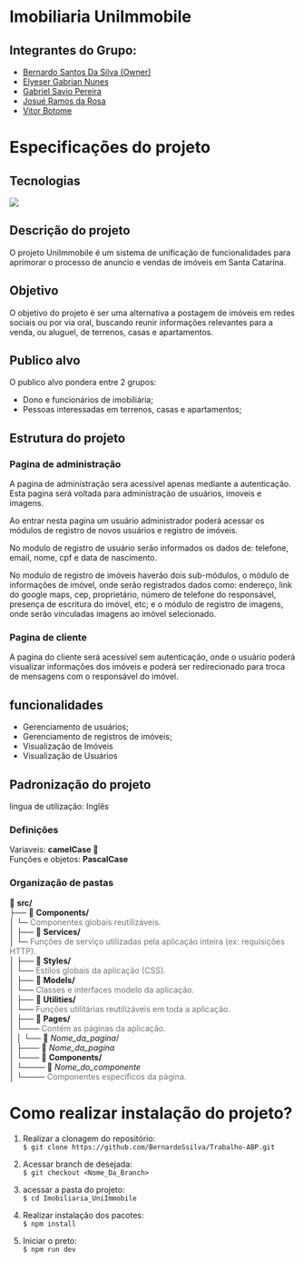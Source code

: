 # Imobiliaria UniImmobile

## Integrantes do Grupo:

<ul>
    <li>
        <a href="https://www.github.com/BernardoSsilva"> Bernardo Santos Da Silva (Owner)</a>
    </li>
    <li>
        <a href="https://github.com/ElyeserGabrian">Elyeser Gabrian Nunes</a>
    </li>
    <li>
        <a href="https://github.com/GabrielSavioPereira">Gabriel Savio Pereira</a>
    </li>
    <li>
        <a href="https://github.com/Josue-RR">Josué Ramos da Rosa</a>
    </li>
    <li>
        <a href="https://github.com/VitorBotome">Vitor Botome</a>
    </li>
</ul>

# Especificações do projeto

## Tecnologias

<img src="https://skillicons.dev/icons?i=js,html,css,react,tailwind,github" />

## Descrição do projeto

O projeto UniImmobile é um sistema de unificação de funcionalidades para aprimorar o processo de anuncio e vendas de imóveis em Santa Catarina.

## Objetivo

O objetivo do projeto é ser uma alternativa a postagem de imóveis em redes sociais ou por via oral, buscando reunir informações relevantes para a venda, ou aluguel, de terrenos, casas e apartamentos.

## Publico alvo

O publico alvo pondera entre 2 grupos:

- Dono e funcionários de imobiliária;
- Pessoas interessadas em terrenos, casas e apartamentos;

## Estrutura do projeto

### Pagina de administração

A pagina de administração sera acessível apenas mediante a autenticação. Esta pagina será voltada para administração de usuários, imoveis e imagens.

Ao entrar nesta pagina um usuário administrador poderá acessar os módulos de registro de novos usuários e registro de imóveis.

No modulo de registro de usuário serão informados os dados de: telefone, email, nome, cpf e data de nascimento.

No modulo de registro de imóveis haverão dois sub-módulos, o módulo de informações de imóvel, onde serão registrados dados como: endereço, link do google maps, cep, proprietário, número de telefone do responsável, presença de escritura do imóvel, etc; e o módulo de registro de imagens, onde serão vinculadas imagens ao imóvel selecionado.

### Pagina de cliente

A pagina do cliente será acessível sem autenticação, onde o usuário poderá visualizar informações dos imóveis e poderá ser redirecionado para troca de mensagens com o responsável do imóvel.

## funcionalidades

- Gerenciamento de usuários;
- Gerenciamento de registros de imóveis;
- Visualização de Imóveis
- Visualização de Usuários

## Padronização do projeto

lingua de utilização: Inglês

### Definições

Variaveis: **camelCase 🐫**  
Funções e objetos: **PascalCase**

### Organização de pastas

📁 **src/**  
├── 📁 **Components/**  
│ └─ <span style="opacity: 0.6;">Componentes globais reutilizáveis.</span>  
│
├── 📁 **Services/**  
│ └─ <span style="opacity: 0.6;">Funções de serviço utilizadas pela aplicação inteira (ex: requisições HTTP).</span>  
│
├── 📁 **Styles/**  
│ └── <span style="opacity: 0.6;">Estilos globais da aplicação (CSS).</span>  
│
├── 📁 **Models/**  
│ └── <span style="opacity: 0.6;">Classes e interfaces modelo da aplicação.</span>  
│
├── 📁 **Utilities/**  
│ └── <span style="opacity: 0.6;">Funções utilitárias reutilizáveis em toda a aplicação.</span>  
│
├── 📁 **Pages/**  
│ └─── <span style="opacity: 0.6;">Contém as páginas da aplicação.</span>  
│
│ └── 📁 _Nome_da_pagina_/  
│ ├─── 📄 _Nome_da_pagina_  
│ └─── 📁 **Components/**  
│ └──── 📄 _Nome_do_componente_  
│ └──── <span style="opacity: 0.6;">Componentes específicos da página.</span>

# Como realizar instalação do projeto?

1. Realizar a clonagem do repositório:  
   `$ git clone https://github.com/BernardoSsilva/Trabalho-ABP.git `

2. Acessar branch de desejada:  
   `$ git checkout <Nome_Da_Branch>`

3. acessar a pasta do projeto:  
   `$ cd Imobiliaria_UniImmobile`

4. Realizar instalação dos pacotes:  
   `$ npm install`

5. Iniciar o preto:  
   `$ npm run dev`

